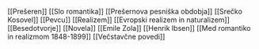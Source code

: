 [[Prešeren]]
[[Slo romantika]]
[[Prešernova pesniška obdobja]]
[[Srečko Kosovel]]
[[Pevcu]]
[[Realizem]]
[[Evropski realizem in naturalizem]]
[[Besedotvorje]]
[[Novela]]
[[Emile Zola]]
[[Henrik Ibsen]]
[[Med romantiko in realizmom 1848-1899]]
[[Večstavčne povedi]]
